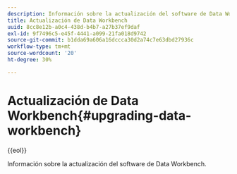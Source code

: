 ```yaml
---
description: Información sobre la actualización del software de Data Workbench.
title: Actualización de Data Workbench
uuid: 8cc8e12b-a0c4-438d-b4b7-a27b37ef9daf
exl-id: 9f7496c5-e45f-4441-a099-21fa018d9742
source-git-commit: b1dda69a606a16dccca30d2a74c7e63dbd27936c
workflow-type: tm+mt
source-wordcount: '20'
ht-degree: 30%

---
```


# Actualización de Data Workbench{#upgrading-data-workbench}

{{eol}}

Información sobre la actualización del software de Data Workbench.
